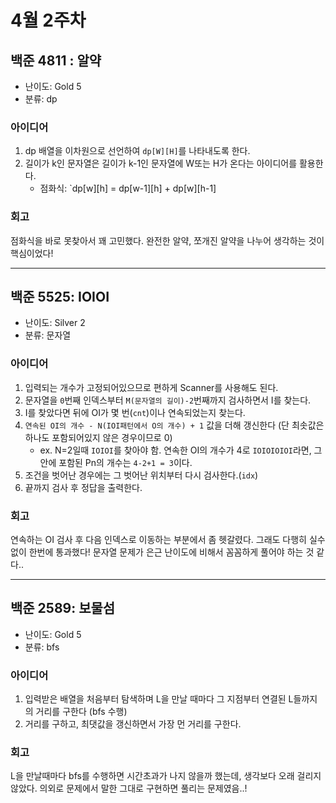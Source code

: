 # 4월 2주차
## 백준 4811 : 알약
- 난이도: Gold 5
- 분류: dp

### 아이디어
1. dp 배열을 이차원으로 선언하여 `dp[W][H]`를 나타내도록 한다.
2. 길이가 k인 문자열은 길이가 k-1인 문자열에 W또는 H가 온다는 아이디어를 활용한다.
    - 점화식: `dp[w][h] = dp[w-1][h] + dp[w][h-1]

### 회고
점화식을 바로 못찾아서 꽤 고민했다. 완전한 알약, 쪼개진 알약을 나누어 생각하는 것이 핵심이었다!

____
## 백준 5525: IOIOI
- 난이도: Silver 2
- 분류: 문자열

### 아이디어
1. 입력되는 개수가 고정되어있으므로 편하게 Scanner를 사용해도 된다.
2. 문자열을 `0`번째 인덱스부터 `M(문자열의 길이)-2`번째까지 검사하면서 I를 찾는다.
3. I를 찾았다면 뒤에 OI가 몇 번(`cnt`)이나 연속되었는지 찾는다.
4. `연속된 OI의 개수 - N(IOI패턴에서 O의 개수) + 1` 값을 더해 갱신한다 (단 최솟값은 하나도 포함되어있지 않은 경우이므로 0)
    - ex. N=2일때 `IOIOI`를 찾아야 함. 연속한 OI의 개수가 4로 `IOIOIOIOI`라면, 그 안에 포함된 Pn의 개수는 `4-2+1 = 3`이다.
5. 조건을 벗어난 경우에는 그 벗어난 위치부터 다시 검사한다.(`idx`)
6. 끝까지 검사 후 정답을 출력한다.

### 회고
연속하는 OI 검사 후 다음 인덱스로 이동하는 부분에서 좀 헷갈렸다. 그래도 다행히 실수 없이 한번에 통과했다! 문자열 문제가 은근 난이도에 비해서 꼼꼼하게 풀어야 하는 것 같다..  

___
## 백준 2589: 보물섬
- 난이도: Gold 5
- 분류: bfs

### 아이디어
1. 입력받은 배열을 처음부터 탐색하며 L을 만날 때마다 그 지점부터 연결된 L들까지의 거리를 구한다 (bfs 수행)
2. 거리를 구하고, 최댓값을 갱신하면서 가장 먼 거리를 구한다.

### 회고
L을 만날때마다 bfs를 수행하면 시간초과가 나지 않을까 했는데, 생각보다 오래 걸리지 않았다. 의외로 문제에서 말한 그대로 구현하면 풀리는 문제였음..!
